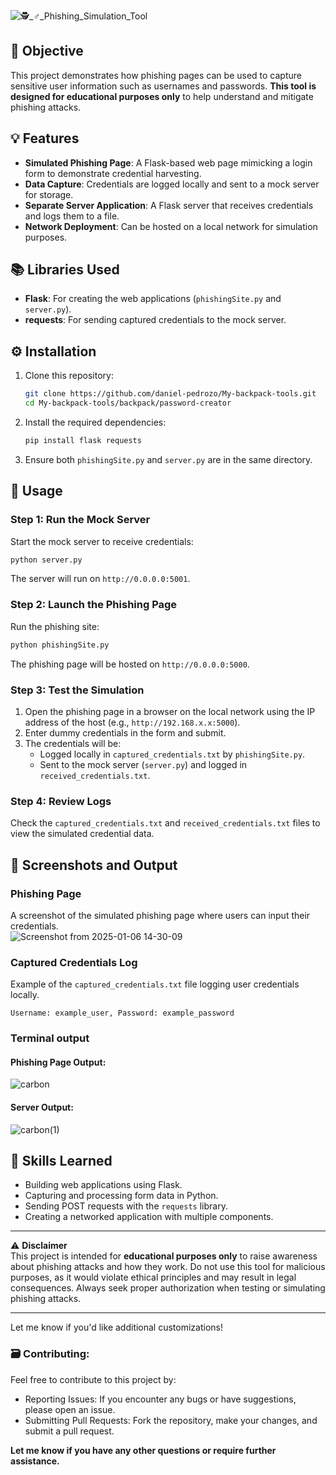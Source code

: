 
![🕵️_♂️_Phishing_Simulation_Tool](https://github.com/user-attachments/assets/3148f514-6950-4e6e-8233-7d78ac731e59)
 

## 🎯 **Objective**  
This project demonstrates how phishing pages can be used to capture sensitive user information such as usernames and passwords. **This tool is designed for educational purposes only** to help understand and mitigate phishing attacks.  

## 💡 **Features**  
- **Simulated Phishing Page**: A Flask-based web page mimicking a login form to demonstrate credential harvesting.  
- **Data Capture**: Credentials are logged locally and sent to a mock server for storage.  
- **Separate Server Application**: A Flask server that receives credentials and logs them to a file.  
- **Network Deployment**: Can be hosted on a local network for simulation purposes.  

## 📚 **Libraries Used**  
- **Flask**: For creating the web applications (`phishingSite.py` and `server.py`).  
- **requests**: For sending captured credentials to the mock server.  

## ⚙️ **Installation**  
1. Clone this repository:  
   ```bash
   git clone https://github.com/daniel-pedrozo/My-backpack-tools.git
   cd My-backpack-tools/backpack/password-creator
   ```  

2. Install the required dependencies:  
   ```bash
   pip install flask requests
   ```  

3. Ensure both `phishingSite.py` and `server.py` are in the same directory.  

## 🌱 **Usage**  
### **Step 1: Run the Mock Server**  
Start the mock server to receive credentials:  
```bash
python server.py
```  
The server will run on `http://0.0.0.0:5001`.  

### **Step 2: Launch the Phishing Page**  
Run the phishing site:  
```bash
python phishingSite.py
```  
The phishing page will be hosted on `http://0.0.0.0:5000`.  

### **Step 3: Test the Simulation**  
1. Open the phishing page in a browser on the local network using the IP address of the host (e.g., `http://192.168.x.x:5000`).  
2. Enter dummy credentials in the form and submit.  
3. The credentials will be:  
   - Logged locally in `captured_credentials.txt` by `phishingSite.py`.  
   - Sent to the mock server (`server.py`) and logged in `received_credentials.txt`.  

### **Step 4: Review Logs**  
Check the `captured_credentials.txt` and `received_credentials.txt` files to view the simulated credential data.  

## 📸 **Screenshots and Output**  

### **Phishing Page**  
A screenshot of the simulated phishing page where users can input their credentials.  
![Screenshot from 2025-01-06 14-30-09](https://github.com/user-attachments/assets/f6749d20-8ea0-4895-ac1d-f6993e51b1c9)


### **Captured Credentials Log**  
Example of the `captured_credentials.txt` file logging user credentials locally.  
```plaintext
Username: example_user, Password: example_password
```

### **Terminal output**
#### Phishing Page Output:
![carbon](https://github.com/user-attachments/assets/bac8dc90-814c-45a7-accc-9641abe21892)

#### Server Output:
![carbon(1)](https://github.com/user-attachments/assets/c12bc3f4-e960-4d72-be2a-a2dbb2197428)


## 💪 **Skills Learned**  
- Building web applications using Flask.  
- Capturing and processing form data in Python.  
- Sending POST requests with the `requests` library.  
- Creating a networked application with multiple components.  

---

⚠️ **Disclaimer**  
This project is intended for **educational purposes only** to raise awareness about phishing attacks and how they work. Do not use this tool for malicious purposes, as it would violate ethical principles and may result in legal consequences. Always seek proper authorization when testing or simulating phishing attacks.  

--- 

Let me know if you'd like additional customizations!

### 🗃️ Contributing:

Feel free to contribute to this project by:

  - Reporting Issues: If you encounter any bugs or have suggestions, please open an issue.
  - Submitting Pull Requests: Fork the repository, make your changes, and submit a pull request.

**Let me know if you have any other questions or require further assistance.**
